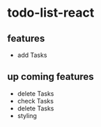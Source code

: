 # todo-list-react


## features
* add Tasks

## up coming features

* delete Tasks
* check Tasks
* delete Tasks
* styling